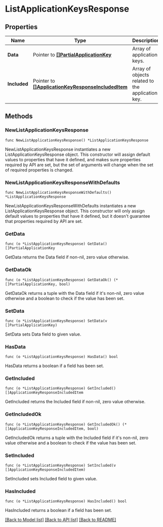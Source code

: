 # ListApplicationKeysResponse

## Properties

Name | Type | Description | Notes
---- | ---- | ----------- | ------
**Data** | Pointer to [**[]PartialApplicationKey**](PartialApplicationKey.md) | Array of application keys. | [optional] 
**Included** | Pointer to [**[]ApplicationKeyResponseIncludedItem**](ApplicationKeyResponseIncludedItem.md) | Array of objects related to the application key. | [optional] 

## Methods

### NewListApplicationKeysResponse

`func NewListApplicationKeysResponse() *ListApplicationKeysResponse`

NewListApplicationKeysResponse instantiates a new ListApplicationKeysResponse object.
This constructor will assign default values to properties that have it defined,
and makes sure properties required by API are set, but the set of arguments
will change when the set of required properties is changed.

### NewListApplicationKeysResponseWithDefaults

`func NewListApplicationKeysResponseWithDefaults() *ListApplicationKeysResponse`

NewListApplicationKeysResponseWithDefaults instantiates a new ListApplicationKeysResponse object.
This constructor will only assign default values to properties that have it defined,
but it doesn't guarantee that properties required by API are set.

### GetData

`func (o *ListApplicationKeysResponse) GetData() []PartialApplicationKey`

GetData returns the Data field if non-nil, zero value otherwise.

### GetDataOk

`func (o *ListApplicationKeysResponse) GetDataOk() (*[]PartialApplicationKey, bool)`

GetDataOk returns a tuple with the Data field if it's non-nil, zero value otherwise
and a boolean to check if the value has been set.

### SetData

`func (o *ListApplicationKeysResponse) SetData(v []PartialApplicationKey)`

SetData sets Data field to given value.

### HasData

`func (o *ListApplicationKeysResponse) HasData() bool`

HasData returns a boolean if a field has been set.

### GetIncluded

`func (o *ListApplicationKeysResponse) GetIncluded() []ApplicationKeyResponseIncludedItem`

GetIncluded returns the Included field if non-nil, zero value otherwise.

### GetIncludedOk

`func (o *ListApplicationKeysResponse) GetIncludedOk() (*[]ApplicationKeyResponseIncludedItem, bool)`

GetIncludedOk returns a tuple with the Included field if it's non-nil, zero value otherwise
and a boolean to check if the value has been set.

### SetIncluded

`func (o *ListApplicationKeysResponse) SetIncluded(v []ApplicationKeyResponseIncludedItem)`

SetIncluded sets Included field to given value.

### HasIncluded

`func (o *ListApplicationKeysResponse) HasIncluded() bool`

HasIncluded returns a boolean if a field has been set.


[[Back to Model list]](../README.md#documentation-for-models) [[Back to API list]](../README.md#documentation-for-api-endpoints) [[Back to README]](../README.md)


